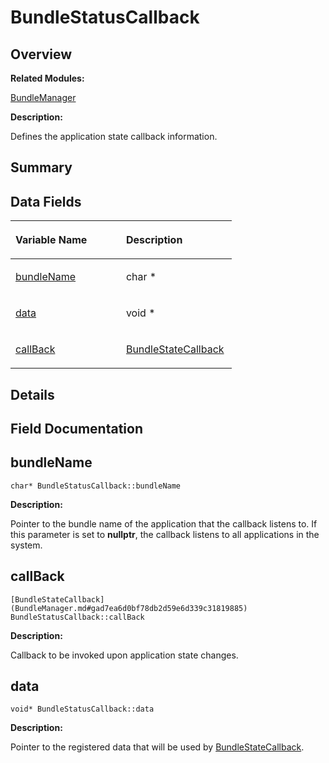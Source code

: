 # BundleStatusCallback<a name="ZH-CN_TOPIC_0000001054652845"></a>

## **Overview**<a name="section1322371244113032"></a>

**Related Modules:**

[BundleManager](BundleManager.md)

**Description:**

Defines the application state callback information. 

## **Summary**<a name="section1627618283113032"></a>

## Data Fields<a name="pub-attribs"></a>

<table><thead align="left"><tr><th class="cellrowborder" valign="top" width="50%" id="mcps1.1.3.1.1"><p>Variable Name</p>
</th>
<th class="cellrowborder" valign="top" width="50%" id="mcps1.1.3.1.2"><p>Description</p>
</th>
</tr>
</thead>
<tbody><tr><td class="cellrowborder" valign="top" width="50%" headers="mcps1.1.3.1.1 "><p><a href="BundleStatusCallback.md#ad92bee444c17e378809065e23d6d796a">bundleName</a></p>
</td>
<td class="cellrowborder" valign="top" width="50%" headers="mcps1.1.3.1.2 "><p>char *&nbsp;</p>
</td>
</tr>
<tr><td class="cellrowborder" valign="top" width="50%" headers="mcps1.1.3.1.1 "><p><a href="BundleStatusCallback.md#ae6bd742d12d3c9034471299d69ba374a">data</a></p>
</td>
<td class="cellrowborder" valign="top" width="50%" headers="mcps1.1.3.1.2 "><p>void *&nbsp;</p>
</td>
</tr>
<tr><td class="cellrowborder" valign="top" width="50%" headers="mcps1.1.3.1.1 "><p><a href="BundleStatusCallback.md#a5e6bccc1fb386a428ae77271e5b21354">callBack</a></p>
</td>
<td class="cellrowborder" valign="top" width="50%" headers="mcps1.1.3.1.2 "><p><a href="BundleManager.md#gad7ea6d0bf78db2d59e6d339c31819885">BundleStateCallback</a>&nbsp;</p>
</td>
</tr>
</tbody>
</table>

## **Details**<a name="section1597588585113032"></a>

## **Field Documentation**<a name="section422044125113032"></a>

## bundleName<a name="ad92bee444c17e378809065e23d6d796a"></a>

```
char* BundleStatusCallback::bundleName
```

 **Description:**

Pointer to the bundle name of the application that the callback listens to. If this parameter is set to  **nullptr**, the callback listens to all applications in the system. 

## callBack<a name="a5e6bccc1fb386a428ae77271e5b21354"></a>

```
[BundleStateCallback](BundleManager.md#gad7ea6d0bf78db2d59e6d339c31819885) BundleStatusCallback::callBack
```

 **Description:**

Callback to be invoked upon application state changes. 

## data<a name="ae6bd742d12d3c9034471299d69ba374a"></a>

```
void* BundleStatusCallback::data
```

 **Description:**

Pointer to the registered data that will be used by  [BundleStateCallback](BundleManager.md#gad7ea6d0bf78db2d59e6d339c31819885). 

